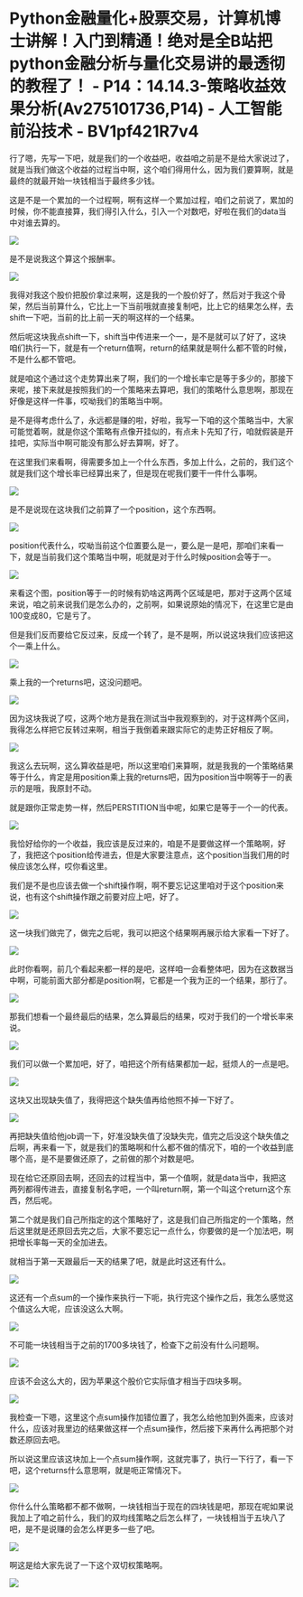 # Python金融量化+股票交易，计算机博士讲解！入门到精通！绝对是全B站把python金融分析与量化交易讲的最透彻的教程了！ - P14：14.14.3-策略收益效果分析(Av275101736,P14) - 人工智能前沿技术 - BV1pf421R7v4

行了嗯，先写一下吧，就是我们的一个收益吧，收益咱之前是不是给大家说过了，就是当我们做这个收益的过程当中啊，这个咱们得用什么，因为我们要算啊，就是最终的就最开始一块钱相当于最终多少钱。

这是不是一个累加的一个过程啊，啊有这样一个累加过程，咱们之前说了，累加的时候，你不能直接算，我们得引入什么，引入一个对数吧，好啦在我们的data当中对谁去算的。



![](img/a3d39f58da754eaa90a0b3d94e2a0c2d_1.png)

是不是说我这个算这个报酬率。

![](img/a3d39f58da754eaa90a0b3d94e2a0c2d_3.png)

我得对我这个股价把股价拿过来啊，这是我的一个股价好了，然后对于我这个骨架，然后当前算什么，它比上一下当前哦就直接复制吧，比上它的结果怎么样，去shift一下吧，当前的比上前一天的啊这样的一个结果。

然后呢这块我点shift一下，shift当中传进来一个一，是不是就可以了好了，这块咱们执行一下，就是有一个return值啊，return的结果就是啊什么都不管的时候，不是什么都不管吧。

就是咱这个通过这个走势算出来了啊，我们的一个增长率它是等于多少的，那接下来呢，接下来就是按照我们的一个策略来去算吧，我们的策略什么意思啊，那现在好像是这样一件事，哎呦我们的策略当中啊。

是不是得考虑什么了，永远都是赚的啦，好啦，我写一下咱的这个策略当中，大家可能觉着啊，就是你这个策略有点像开挂似的，有点未卜先知了行，咱就假装是开挂吧，实际当中啊可能没有那么好去算啊，好了。

在这里我们来看啊，得需要多加上一个什么东西，多加上什么，之前的，我们这个就是我们这个增长率已经算出来了，但是现在呢我们要干一件什么事啊。



![](img/a3d39f58da754eaa90a0b3d94e2a0c2d_5.png)

是不是说现在这块我们之前算了一个position，这个东西啊。

![](img/a3d39f58da754eaa90a0b3d94e2a0c2d_7.png)

position代表什么，哎呦当前这个位置要么是一，要么是一是吧，那咱们来看一下，就是当前我们这个策略当中啊，呃就是对于什么时候position会等于一。



![](img/a3d39f58da754eaa90a0b3d94e2a0c2d_9.png)

来看这个图，position等于一的时候有奶啥这两两个区域是吧，那对于这两个区域来说，咱之前来说我们是怎么办的，之前啊，如果说原始的情况下，在这里它是由100变成80，它是亏了。

但是我们反而要给它反过来，反成一个转了，是不是啊，所以说这块我们应该把这个一乘上什么。

![](img/a3d39f58da754eaa90a0b3d94e2a0c2d_11.png)

乘上我的一个returns吧，这没问题吧。

![](img/a3d39f58da754eaa90a0b3d94e2a0c2d_13.png)

因为这块我说了哎，这两个地方是我在测试当中我观察到的，对于这样两个区间，我得怎么样把它反转过来啊，相当于我倒着来跟实际它的走势正好相反了啊。



![](img/a3d39f58da754eaa90a0b3d94e2a0c2d_15.png)

我这么去玩啊，这么算收益是吧，所以这里咱们来算啊，就是我我的一个策略结果等于什么，肯定是用position乘上我的returns吧，因为position当中啊等于一的表示的是哦，我原封不动。

就是跟你正常走势一样，然后PERSTITION当中呢，如果它是等于一个一的代表。

![](img/a3d39f58da754eaa90a0b3d94e2a0c2d_17.png)

我恰好给你的一个收益，我应该是反过来的，咱是不是要做这样一个策略啊，好了，我把这个position给传进去，但是大家要注意点，这个position当我们用的时候应该怎么样，哎你看这里。

我们是不是也应该去做一个shift操作啊，啊不要忘记这里咱对于这个position来说，也有这个shift操作跟之前要对应上吧，好了。



![](img/a3d39f58da754eaa90a0b3d94e2a0c2d_19.png)

这一块我们做完了，做完之后呢，我可以把这个结果啊再展示给大家看一下好了。

![](img/a3d39f58da754eaa90a0b3d94e2a0c2d_21.png)

此时你看啊，前几个看起来都一样的是吧，这样咱一会看整体吧，因为在这数据当中啊，可能前面大部分都是position啊，它都是一个我为正的一个结果，那行了。



![](img/a3d39f58da754eaa90a0b3d94e2a0c2d_23.png)

那我们想看一个最终最后的结果，怎么算最后的结果，哎对于我们的一个增长率来说。

![](img/a3d39f58da754eaa90a0b3d94e2a0c2d_25.png)

我们可以做一个累加吧，好了，咱把这个所有结果都加一起，挺烦人的一点是吧。

![](img/a3d39f58da754eaa90a0b3d94e2a0c2d_27.png)

这块又出现缺失值了，我得把这个缺失值再给他照不掉一下好了。

![](img/a3d39f58da754eaa90a0b3d94e2a0c2d_29.png)

再把缺失值给他job调一下，好准没缺失值了没缺失完，值完之后没这个缺失值之后啊，再来看一下，就是我们的策略啊和什么都不做的情况下，咱的一个收益到底哪个高，是不是要做还原了，之前做的那个对数是吧。

现在给它还原回去啊，还回去的过程当中，第一个值啊，就是data当中，我把这两列都得传进去，直接复制名字吧，一个叫return啊，第一个叫这个return这个东西，然后呢。

第二个就是我们自己所指定的这个策略好了，这是我们自己所指定的一个策略，然后这里就是还原回去完之后，大家不要忘记一点什么，你要做的是一个加法吧，啊把增长率每一天的全加进去。

就相当于第一天跟最后一天的结果了吧，就是此时这还有什么。

![](img/a3d39f58da754eaa90a0b3d94e2a0c2d_31.png)

这还有一个点sum的一个操作来执行一下呃，执行完这个操作之后，我怎么感觉这个值这么大呢，应该没这么大啊。



![](img/a3d39f58da754eaa90a0b3d94e2a0c2d_33.png)

不可能一块钱相当于之前的1700多块钱了，检查下之前没有什么问题啊。

![](img/a3d39f58da754eaa90a0b3d94e2a0c2d_35.png)

应该不会这么大的，因为苹果这个股价它实际值才相当于四块多啊。

![](img/a3d39f58da754eaa90a0b3d94e2a0c2d_37.png)

我检查一下嗯，这里这个点sum操作加错位置了，我怎么给他加到外面来，应该对什么，应该对我里边的结果做这样一个点sum操作，然后接下来再什么再把那个对数还原回去吧。

所以说这里应该这块加上一个点sum操作啊，这就完事了，执行一下行了，看一下吧，这个returns什么意思啊，就是呃正常情况下。



![](img/a3d39f58da754eaa90a0b3d94e2a0c2d_39.png)

你什么什么策略都不都不做啊，一块钱相当于现在的四块钱是吧，那现在呢如果说我加上了咱之前什么，我们的双均线策略之后怎么样了，一块钱相当于五块八了吧，是不是说赚的会怎么样更多一些了吧。



![](img/a3d39f58da754eaa90a0b3d94e2a0c2d_41.png)

啊这是给大家先说了一下这个双切权策略啊。

![](img/a3d39f58da754eaa90a0b3d94e2a0c2d_43.png)